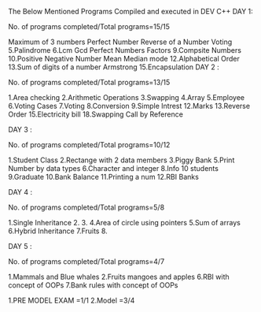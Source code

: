 The Below Mentioned Programs Compiled and executed in DEV C++
DAY 1:

No. of programs completed/Total programs=15/15

Maximum of 3 numbers
Perfect Number
Reverse of a Number
Voting 5.Palindrome 6.Lcm Gcd
Perfect Numbers
Factors 9.Compsite Numbers 10.Positive Negative Number
Mean Median mode 12.Alphabetical Order 13.Sum of digits of a number
Armstrong 15.Encapsulation
DAY 2 :

No. of programs completed/Total programs=13/15

1.Area checking 2.Arithmetic Operations 3.Swapping
4.Array 5.Employee 6.Voting Cases 7.Voting
8.Conversion 9.Simple Intrest 12.Marks 13.Reverse Order 15.Electricity bill 18.Swapping Call by Reference

DAY 3 :

No. of programs completed/Total programs=10/12

1.Student Class 2.Rectange with 2 data members 3.Piggy Bank 5.Print Number by data types 6.Character and integer 8.Info 10 students 9.Graduate 10.Bank Balance 11.Printing a num 12.RBI Banks

DAY 4 :

No. of programs completed/Total programs=5/8

1.Single Inheritance 2. 3. 4.Area of circle using pointers 5.Sum of arrays 6.Hybrid Inheritance 7.Fruits 8.

DAY 5 :

No. of programs completed/Total programs=4/7

1.Mammals and Blue whales
2.Fruits mangoes and apples 6.RBI with concept of OOPs 7.Bank rules with concept of OOPs

1.PRE MODEL EXAM =1/1 2.Model =3/4
